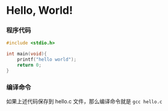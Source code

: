 # Hello, World!


### 程序代码

```c
#include <stdio.h>

int main(void){
    printf("hello world");
    return 0;
}
```


### 编译命令

如果上述代码保存到 hello.c 文件，那么编译命令就是 `gcc hello.c`


